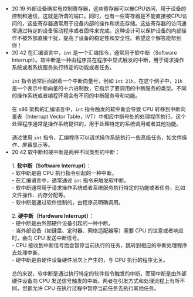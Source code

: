 
- 20:19 外部设备确实有控制寄存器，这些寄存器可以被CPU访问，用于设备的控制和通信，这就是所谓的端口。同时，也有一些寄存器是不能直接被CPU访问的，这些寄存器通常用于设备内部的操作和状态存储。这些寄存器的访问通常通过特定的设备驱动程序或者固件来完成。这种设计可以保护设备的内部操作不被外部直接干扰，提高了设备的稳定性和安全性。希望这个解答能帮到你！
- 20:42 在汇编语言中，`int` 是一个汇编指令，通常用于软中断（Software Interrupt）。软中断是一种由程序员在程序中显式触发的中断，用于请求操作系统或者系统服务执行特定的功能或者任务。<br><br>`int` 指令通常后面跟着一个中断向量号，例如 `int 21h`。在这个例子中，`21h` 是一个表示中断向量的十六进制数，它指示了要调用的中断服务的类型。不同的操作系统或者编程环境会有不同的中断服务号和功能。<br><br>在 x86 架构的汇编语言中，`int` 指令触发的软中断会导致 CPU 转移到中断向量表（Interrupt Vector Table，IVT）中相应中断号处的处理程序执行。这个处理程序通常是操作系统提供的，用于处理特定的系统调用或者其他功能。<br><br>通过使用 `int` 指令，汇编程序可以请求操作系统执行一些高级任务，如文件操作、屏幕显示等。
- 20:42 软中断和硬中断是两种不同类型的中断：<br><br>1. **软中断（Software Interrupt）**：<br>   - 软中断是由 CPU 执行指令引起的一种中断。<br>   - 在汇编语言中，通常通过 `int` 指令来触发软中断。<br>   - 软中断通常用于请求操作系统或者系统服务执行特定的功能或者任务，比如文件操作、内存分配等。<br>   - 软中断是通过软件控制的，由程序员明确调用。<br><br>2. **硬中断（Hardware Interrupt）**：<br>   - 硬中断是由外部硬件设备引起的一种中断。<br>   - 当外部设备（如键盘、定时器、网络适配器等）需要 CPU 的注意或者响应时，会向 CPU 发送中断信号。<br>   - CPU 接收到中断信号后会暂停当前执行的任务，跳转到相应的中断处理程序去处理中断。<br>   - 硬中断是由硬件设备硬件层次上产生的，与 CPU 执行的程序无关。<br><br>总的来说，软中断是通过执行特定的软件指令触发的中断，而硬中断是由外部硬件设备向 CPU 发送信号触发的中断。两者在引发方式和处理流程上有所不同，但都允许 CPU 在执行过程中暂停当前任务去执行其他任务。